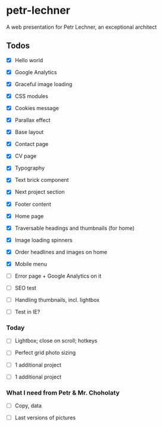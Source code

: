 # petr-lechner
A web presentation for Petr Lechner, an exceptional architect

## Todos

- [x] Hello world
- [x] Google Analytics
- [x] Graceful image loading
- [x] CSS modules
- [x] Cookies message
- [x] Parallax effect
- [x] Base layout
- [x] Contact page
- [x] CV page
- [x] Typography
- [x] Text brick component
- [x] Next project section
- [x] Footer content
- [x] Home page
- [x] Traversable headings and thumbnails (for home)
- [x] Image loading spinners
- [x] Order headlines and images on home
- [x] Mobile menu
- [ ] Error page + Google Analytics on it
- [ ] SEO test
- [ ] Handling thumbnails, incl. lightbox
- [ ] Test in IE?


### Today
- [ ] Lightbox; close on scroll; hotkeys

- [ ] Perfect grid photo sizing
- [ ] 1 additional project
- [ ] 1 additional project

### What I need from Petr & Mr. Choholaty
- [ ] Copy, data
- [ ] Last versions of pictures

